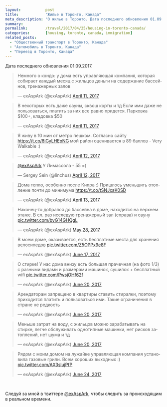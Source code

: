 ```yaml
---
layout:           post
title:            "Жилье в Торонто, Канада"
meta_description: "О жилье в Торонто. Дата последнего обновления 01.09.2017. Следуй за мной в твиттере @exAspArk, чтобы следить за происходящим в реальном времени :)"
summary:
permalink:        /travel/2017/04/25/housing-in-toronto-canada/
categories:       [housing, toronto, canada, immigration]
related_posts:
  - "Общественный транспорт в Торонто, Канада"
  - "Автомобиль в Торонто, Канада"
  - "Переезд в Торонто, Канада"
---
```


Дата последнего обновления 01.09.2017.

<script src="//platform.twitter.com/widgets.js" charset="utf-8"></script>

<blockquote class="twitter-tweet" data-lang="en" data-link-color="#0076df" data-align="center"><p lang="ru" dir="ltr">Немного о кондо: у дома есть управляющая компания, которая собирает каждый месяц с жильцов деньги на содержание бассейнов, тренажерных залов</p>&mdash; exAspArk (@exAspArk) <a href="https://twitter.com/exAspArk/status/851734317558575105">April 11, 2017</a></blockquote>
<blockquote class="twitter-tweet" data-lang="en" data-link-color="#0076df" data-align="center"><p lang="ru" dir="ltr">В некоторых есть даже сауны, сквош корты и тд Если ими даже не пользоваться, платить за них все равно придется. Парковка $100+, кладовка $50</p>&mdash; exAspArk (@exAspArk) <a href="https://twitter.com/exAspArk/status/851734592264564736">April 11, 2017</a></blockquote>
<blockquote class="twitter-tweet" data-lang="en" data-link-color="#0076df" data-align="center"><p lang="ru" dir="ltr">Я живу в 10 мин от метро пешком. Согласно сайту <a href="https://t.co/8iGyLHEpNG">https://t.co/8iGyLHEpNG</a> мой район оценивается в 89 баллов - Very Walkable :)</p>&mdash; exAspArk (@exAspArk) <a href="https://twitter.com/exAspArk/status/852040610307489792">April 12, 2017</a></blockquote>
<blockquote class="twitter-tweet" data-lang="en" data-link-color="#0076df" data-align="center" data-conversation="none"><p lang="ru" dir="ltr"><a href="https://twitter.com/exAspArk">@exAspArk</a> У Лимассола - 55 =)</p>&mdash; Sergey Sein (@linchus) <a href="https://twitter.com/linchus/status/852119848595464194">April 12, 2017</a></blockquote>
<blockquote class="twitter-tweet" data-lang="en" data-link-color="#0076df" data-align="center"><p lang="ru" dir="ltr">Дома тепло, особенно после Кипра :) Пришлось уменьшить отопление почти до минимума <a href="https://t.co/tSNJxaK0SD">https://t.co/tSNJxaK0SD</a></p>&mdash; exAspArk (@exAspArk) <a href="https://twitter.com/exAspArk/status/852670028059217921">April 13, 2017</a></blockquote>
<blockquote class="twitter-tweet" data-lang="en" data-link-color="#0076df" data-align="center"><p lang="ru" dir="ltr">Наконец-то добрался до бассейна в доме, находится на верхнем этаже. В сл. раз исследую тренажерный зал (справа) и сауну <a href="https://t.co/bvG14GHQgL">pic.twitter.com/bvG14GHQgL</a></p>&mdash; exAspArk (@exAspArk) <a href="https://twitter.com/exAspArk/status/868710410198933504">May 28, 2017</a></blockquote>
<blockquote class="twitter-tweet" data-lang="en" data-link-color="#0076df" data-align="center"><p lang="ru" dir="ltr">В моем доме, оказывается, есть бесплатные места для хранения велосипедов <a href="https://t.co/Z5OPPx9e8F">pic.twitter.com/Z5OPPx9e8F</a></p>&mdash; exAspArk (@exAspArk) <a href="https://twitter.com/exAspArk/status/875958110371946496">June 17, 2017</a></blockquote>
<blockquote class="twitter-tweet" data-lang="en" data-link-color="#0076df" data-align="center"><p lang="ru" dir="ltr">О стирке! У нас дома внизу есть большая прачечная (на фото 1/3) с разными видами и размерами машинок, сушилок + бесплатный wifi <a href="https://t.co/PwsjOHf62f">pic.twitter.com/PwsjOHf62f</a></p>&mdash; exAspArk (@exAspArk) <a href="https://twitter.com/exAspArk/status/877045224996052993">June 20, 2017</a></blockquote>
<blockquote class="twitter-tweet" data-lang="en" data-link-color="#0076df" data-align="center"><p lang="ru" dir="ltr">Арендаторам запрещено в квартиры ставить стиралки, поэтому приходится платить и пользоваться ими. Такие ограничения в стране не редкость</p>&mdash; exAspArk (@exAspArk) <a href="https://twitter.com/exAspArk/status/877045472686473216">June 20, 2017</a></blockquote>
<blockquote class="twitter-tweet" data-lang="en" data-link-color="#0076df" data-align="center"><p lang="ru" dir="ltr">Меньше затрат на воду, с жильцов можно зарабатывать на стирке, легче обслуживать однотипные машинки, нет рисков затоплений, нет шума и тд</p>&mdash; exAspArk (@exAspArk) <a href="https://twitter.com/exAspArk/status/877045839625158656">June 20, 2017</a></blockquote>
<blockquote class="twitter-tweet" data-lang="en" data-link-color="#0076df" data-align="center"><p lang="ru" dir="ltr">Рядом с моим домом на лужайке управляющая компания установила газовые грили. Всем хороших выходных :) <a href="https://t.co/AX3slujPfP">pic.twitter.com/AX3slujPfP</a></p>&mdash; exAspArk (@exAspArk) <a href="https://twitter.com/exAspArk/status/878494740114812928">June 24, 2017</a></blockquote>

<br />

Следуй за мной в твиттере [@exAspArk](https://twitter.com/exaspark), чтобы следить за происходящим в реальном времени.

